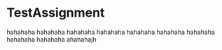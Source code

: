 # TestAssignment
hahahaha
hahahaha
hahahaha
hahahaha
hahahaha
hahahaha
hahahaha
hahahaha
hahahaha
ahahahajh
